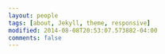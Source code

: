 ```yaml
---
layout: people
tags: [about, Jekyll, theme, responsive]
modified: 2014-08-08T20:53:07.573882-04:00
comments: false
---
```

